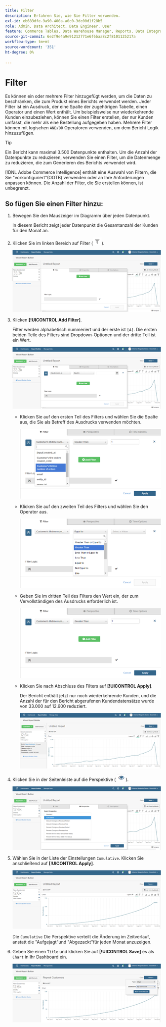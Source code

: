 ```yaml
---
title: Filter
description: Erfahren Sie, wie Sie Filter verwenden.
exl-id: eb683dfe-9a90-400a-a0c0-3dc00d1f28b5
role: Admin, Data Architect, Data Engineer, User
feature: Commerce Tables, Data Warehouse Manager, Reports, Data Integration
source-git-commit: 6e2f9e4a9e91212771e6f6baa8c2f8101125217a
workflow-type: tm+mt
source-wordcount: '351'
ht-degree: 0%

---
```


# Filter

Es können ein oder mehrere Filter hinzugefügt werden, um die Daten zu beschränken, die zum Produkt eines Berichts verwendet werden. Jeder Filter ist ein Ausdruck, der eine Spalte der zugehörigen Tabelle, einen Operator und einen Wert enthält. Um beispielsweise nur wiederkehrende Kunden einzubeziehen, können Sie einen Filter erstellen, der nur Kunden umfasst, die mehr als eine Bestellung aufgegeben haben. Mehrere Filter können mit logischen `AND/OR` Operatoren verwenden, um dem Bericht Logik hinzuzufügen.

>[!TIP]
>
>Ein Bericht kann maximal 3.500 Datenpunkte enthalten. Um die Anzahl der Datenpunkte zu reduzieren, verwenden Sie einen Filter, um die Datenmenge zu reduzieren, die zum Generieren des Berichts verwendet wird.

[!DNL Adobe Commerce Intelligence] enthält eine Auswahl von Filtern, die Sie &quot;vorkonfiguriert&quot;(OOTB) verwenden oder an Ihre Anforderungen anpassen können. Die Anzahl der Filter, die Sie erstellen können, ist unbegrenzt.

## So fügen Sie einen Filter hinzu:

1. Bewegen Sie den Mauszeiger im Diagramm über jeden Datenpunkt.

   In diesem Bericht zeigt jeder Datenpunkt die Gesamtanzahl der Kunden für den Monat an.

1. Klicken Sie im linken Bereich auf Filter (![](../../assets/magento-bi-btn-filter.png)).

   ![Filter hinzufügen](../../assets/magento-bi-report-builder-filter-add.png)

1. Klicken **[!UICONTROL Add Filter]**.

   Filter werden alphabetisch nummeriert und der erste ist `[A]`. Die ersten beiden Teile des Filters sind Dropdown-Optionen und der dritte Teil ist ein Wert.

   ![](../../assets/magento-bi-report-builder-filter-add-a.png)

   * Klicken Sie auf den ersten Teil des Filters und wählen Sie die Spalte aus, die Sie als Betreff des Ausdrucks verwenden möchten.

     ![Auswählen des ersten Teils des Filters](../../assets/magento-bi-report-builder-filter-part1.png)

   * Klicken Sie auf den zweiten Teil des Filters und wählen Sie den Operator aus.

     ![Operator auswählen](../../assets/magento-bi-report-builder-filter-part2.png)

   * Geben Sie im dritten Teil des Filters den Wert ein, der zum Vervollständigen des Ausdrucks erforderlich ist.

     ![Wert eingeben](../../assets/magento-bi-report-builder-filter-part3.png)

   * Klicken Sie nach Abschluss des Filters auf **[!UICONTROL Apply]**.

     Der Bericht enthält jetzt nur noch wiederkehrende Kunden, und die Anzahl der für den Bericht abgerufenen Kundendatensätze wurde von 33.000 auf 12.600 reduziert.

     ![Gefilterter Bericht](../../assets/magento-bi-report-builder-filter-report.png)<!--{: .zoom}-->

1. Klicken Sie in der Seitenleiste auf die Perspektive ( ![](../../assets/magento-bi-btn-perspective.png)).

   ![Perspektive](../../assets/magento-bi-report-builder-filter-perspective.png)<!--{: .zoom}-->

1. Wählen Sie in der Liste der Einstellungen `Cumulative`. Klicken Sie anschließend auf **[!UICONTROL Apply]**.

   ![Kumulative Perspektive](../../assets/magento-bi-report-builder-filter-perspective-cumulative.png)

   Die `Cumulative` Die Perspektive verteilt die Änderung im Zeitverlauf, anstatt die &quot;Aufgejagt&quot;und &quot;Abgezackt&quot;für jeden Monat anzuzeigen.

1. Geben Sie einen `Title` und klicken Sie auf **[!UICONTROL Save]** es als `Chart` in Ihr Dashboard ein.

   ![In Dashboard speichern](../../assets/magento-bi-report-builder-filter-perspective-cumulative-save.png)
